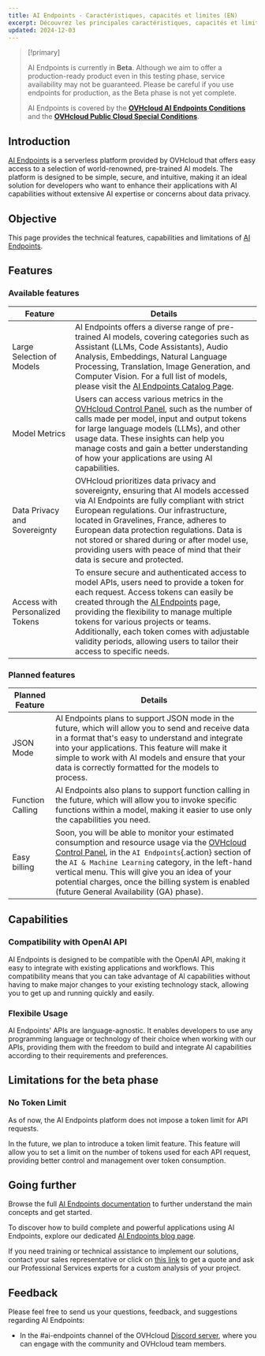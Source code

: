```yaml
---
title: AI Endpoints - Caractéristiques, capacités et limites (EN)
excerpt: Découvrez les principales caractéristiques, capacités et limites de AI Endpoints
updated: 2024-12-03
---
```


> [!primary]
>
> AI Endpoints is currently in **Beta**. Although we aim to offer a production-ready product even in this testing phase, service availability may not be guaranteed. Please be careful if you use endpoints for production, as the Beta phase is not yet complete.
>
> AI Endpoints is covered by the **[OVHcloud AI Endpoints Conditions](https://storage.gra.cloud.ovh.net/v1/AUTH_325716a587c64897acbef9a4a4726e38/contracts/48743bf-AI_Endpoints-ALL-1.1.pdf)** and the **[OVHcloud Public Cloud Special Conditions](https://storage.gra.cloud.ovh.net/v1/AUTH_325716a587c64897acbef9a4a4726e38/contracts/d2a208c-Conditions_particulieres_OVH_Stack-WE-9.0.pdf)**.
>

## Introduction

[AI Endpoints](https://endpoints.ai.cloud.ovh.net/) is a serverless platform provided by OVHcloud that offers easy access to a selection of world-renowned, pre-trained AI models. The platform is designed to be simple, secure, and intuitive, making it an ideal solution for developers who want to enhance their applications with AI capabilities without extensive AI expertise or concerns about data privacy.

## Objective

This page provides the technical features, capabilities and limitations of [AI Endpoints](https://endpoints.ai.cloud.ovh.net/).

## Features

### Available features

| Feature                                    | Details                                                                                                                                                                                                                                      |
|--------------------------------------------|----------------------------------------------------------------------------------------------------------------------------------------------------------------------------------------------------------------------------------------------|
| Large Selection of Models                        | AI Endpoints offers a diverse range of pre-trained AI models, covering categories such as Assistant (LLMs, Code Assistants), Audio Analysis, Embeddings, Natural Language Processing, Translation, Image Generation, and Computer Vision. For a full list of models, please visit the [AI Endpoints Catalog Page](https://endpoints.ai.cloud.ovh.net/catalog).                                                                          |
| Model Metrics | Users can access various metrics in the [OVHcloud Control Panel](/links/manager), such as the number of calls made per model, input and output tokens for large language models (LLMs), and other usage data. These insights can help you manage costs and gain a better understanding of how your applications are using AI capabilities.                                                                                              |
| Data Privacy and Sovereignty | OVHcloud prioritizes data privacy and sovereignty, ensuring that AI models accessed via AI Endpoints are fully compliant with strict European regulations. Our infrastructure, located in Gravelines, France, adheres to European data protection regulations. Data is not stored or shared during or after model use, providing users with peace of mind that their data is secure and protected.                                                                          |
| Access with Personalized Tokens | To ensure secure and authenticated access to model APIs, users need to provide a token for each request. Access tokens can easily be created through the [AI Endpoints](https://endpoints.ai.cloud.ovh.net) page, providing the flexibility to manage multiple tokens for various projects or teams. Additionally, each token comes with adjustable validity periods, allowing users to tailor their access to specific needs. 

### Planned features

| Planned Feature                                    | Details                                                                                                                                                                                                                                      |
|--------------------------------------------|----------------------------------------------------------------------------------------------------------------------------------------------------------------------------------------------------------------------------------------------|
| JSON Mode                        | AI Endpoints plans to support JSON mode in the future, which will allow you to send and receive data in a format that's easy to understand and integrate into your applications. This feature will make it simple to work with AI models and ensure that your data is correctly formatted for the models to process.                                                                          |
| Function Calling | AI Endpoints also plans to support function calling in the future, which will allow you to invoke specific functions within a model, making it easier to use only the capabilities you need. |
| Easy billing | Soon, you will be able to monitor your estimated consumption and resource usage via the [OVHcloud Control Panel](/links/manager), in the `AI Endpoints`{.action} section of the `AI & Machine Learning` category, in the left-hand vertical menu. This will give you an idea of your potential charges, once the billing system is enabled (future General Availability (GA) phase).

## Capabilities

### Compatibility with OpenAI API

AI Endpoints is designed to be compatible with the OpenAI API, making it easy to integrate with existing applications and workflows. This compatibility means that you can take advantage of AI capabilities without having to make major changes to your existing technology stack, allowing you to get up and running quickly and easily.

### Flexibile Usage

AI Endpoints' APIs are language-agnostic. It enables developers to use any programming language or technology of their choice when working with our APIs, providing them with the freedom to build and integrate AI capabilities according to their requirements and preferences.

## Limitations for the beta phase

### No Token Limit

As of now, the AI Endpoints platform does not impose a token limit for API requests.

In the future, we plan to introduce a token limit feature. This feature will allow you to set a limit on the number of tokens used for each API request, providing better control and management over token consumption.

## Going further

Browse the full [AI Endpoints documentation](/products/public-cloud-ai-and-machine-learning-ai-endpoints) to further understand the main concepts and get started.

To discover how to build complete and powerful applications using AI Endpoints, explore our dedicated [AI Endpoints blog page](https://blog.ovhcloud.com/tag/ai-endpoints/).

If you need training or technical assistance to implement our solutions, contact your sales representative or click on [this link](/links/professional-services) to get a quote and ask our Professional Services experts for a custom analysis of your project.

## Feedback

Please feel free to send us your questions, feedback, and suggestions regarding AI Endpoints:

- In the #ai-endpoints channel of the OVHcloud [Discord server](https://discord.gg/ovhcloud), where you can engage with the community and OVHcloud team members.
